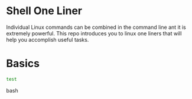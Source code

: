 # Shell One Liner

Individual Linux commands can be combined in the command line ant it is extremely powerful.  This repo introduces you to linux one liners that will help you accomplish useful tasks.


# Basics

```bash
test
```


bash
